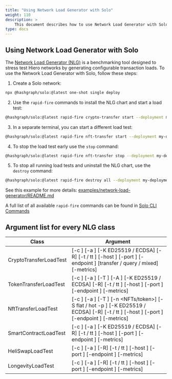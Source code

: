 ```yaml
---
title: "Using Network Load Generator with Solo"
weight: 110
description: >
    This document describes how to use Network Load Generator with Solo.
type: docs
---
```


## Using Network Load Generator with Solo

The [Network Load Generator (NLG)](https://github.com/hashgraph/network-load-generator) is a benchmarking tool designed to stress test Hiero networks by generating configurable transaction loads.
To use the Network Load Generator with Solo, follow these steps:

1. Create a Solo network:

```bash
npx @hashgraph/solo:@latest one-shot single deploy
```

2. Use the `rapid-fire` commands to install the NLG chart and start a load test:

```bash
@hashgraph/solo:@latest rapid-fire crypto-transfer start --deployment my-deployment '"-c 3 -a 10 -t 60"'
```

3. In a separate terminal, you can start a different load test:

```bash
@hashgraph/solo:@latest rapid-fire nft-transfer start --deployment my-deployment '"-c 3 -a 10 -t 60"'
```

4. To stop the load test early use the `stop` command:

```bash
@hashgraph/solo:@latest rapid-fire nft-transfer stop --deployment my-deployment
```

5. To stop all running load tests and uninstall the NLG chart, use the `destroy` command:

```bash
@hashgraph/solo:@latest rapid-fire destroy all --deployment my-deployment
```

See this example for more details: [examples/network-load-generator/README.md](../../examples/network-load-generator/README.md)

A full list of all available `rapid-fire` commands can be found in [Solo CLI Commands](solo-commands.md)

## Argument list for every NLG class

| Class                  | Argument                                                                                                                                                                                               |
|------------------------|--------------------------------------------------------------------------------------------------------------------------------------------------------------------------------------------------------|
| CryptoTransferLoadTest | [-c <clients>] [-a <accounts>] [-K ED25519 / ECDSA] [-R] [-t / tt <time>] [-host <host>] [-port <port>] [-endpoint <endpoint>] [transfer / query / mixed] [-metrics]                                   |
| TokenTransferLoadTest  | [-c <clients>] [-a <accounts>] [-T <tokens>] [-A <associations>] [-K ED25519 / ECDSA] [-R] [-t / tt <time>] [-host <host>] [-port <port>] [-endpoint <endpoint>] [-metrics]                            |
| NftTransferLoadTest    | [-c <clients>] [-a <accounts>] [-T <tokens>] [-n <NFTs/token>] [-S flat / hot -p <percent>] [-K ED25519 / ECDSA] [-R] [-t / tt <time>] [-host <host>] [-port <port>] [-endpoint <endpoint>] [-metrics] |
| SmartContractLoadTest  | [-c <clients>] [-a <accounts>] [-K ED25519 / ECDSA] [-R] [-t / tt <time>] [-host <host>] [-port <port>] [-endpoint <endpoint>] [-metrics]                                                              |
| HeliSwapLoadTest       | [-c <clients>] [-a <accounts>] [-R] [-t / tt <time>] [-host <host>] [-port <port>] [-endpoint <endpoint>] [-metrics]                                                                                   |
| LongevityLoadTest      | [-c <clients>] [-a <accounts>] [-R] [-t / tt <time>] [-host <host>] [-port <port>] [-endpoint <endpoint>] [-metrics]                                                                                   |

